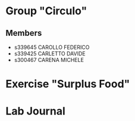 # Group "Circulo"

## Members
- s339645 CAROLLO FEDERICO
- s339425 CARLETTO DAVIDE
- s300467 CARENA MICHELE

# Exercise "Surplus Food"

# Lab Journal
